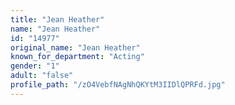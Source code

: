 ```yaml
---
title: "Jean Heather"
name: "Jean Heather"
id: "14977"
original_name: "Jean Heather"
known_for_department: "Acting"
gender: "1"
adult: "false"
profile_path: "/zO4VebfNAgNhQKYtM3IIDlQPRFd.jpg"
---
```

